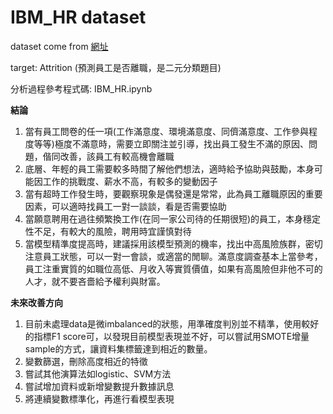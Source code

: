 # IBM_HR dataset

dataset come from [網址](https://www.kaggle.com/pavansubhasht/ibm-hr-analytics-attrition-dataset)

target: Attrition (預測員工是否離職，是二元分類題目)

分析過程參考程式碼: IBM_HR.ipynb


**結論**
1. 當有員工問卷的任一項(工作滿意度、環境滿意度、同儕滿意度、工作參與程度等等)極度不滿意時，需要立即關注並引導，找出員工發生不滿的原因、問題，偕同改善，該員工有較高機會離職
2. 底層、年輕的員工需要較多時間了解他們想法，適時給予協助與鼓勵，本身可能因工作的挑戰度、薪水不高，有較多的變動因子
3. 當有超時工作發生時，要觀察現象是偶發還是常常，此為員工離職原因的重要因素，可以適時找員工一對一談談，看是否需要協助
4. 當願意聘用在過往頻繁換工作(在同一家公司待的任期很短)的員工，本身穩定性不足，有較大的風險，聘用時宜謹慎對待
5. 當模型精準度提高時，建議採用該模型預測的機率，找出中高風險族群，密切注意員工狀態，可以一對一會談，或適當的閒聊。滿意度調查基本上當參考，員工注重實質的如職位高低、月收入等實質價值，如果有高風險但非他不可的人才，就不要吝嗇給予權利與財富。


**未來改善方向**
1. 目前未處理data是微imbalanced的狀態，用準確度判別並不精準，使用較好的指標F1 score可，以發現目前模型表現並不好，可以嘗試用SMOTE增量sample的方式，讓資料集標籤達到相近的數量。
2. 變數篩選，刪除高度相近的特徵
3. 嘗試其他演算法如logistic、SVM方法
4. 嘗試增加資料或新增變數提升數據訊息
5. 將連續變數標準化，再進行看模型表現
